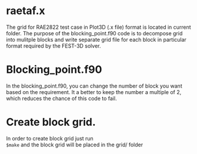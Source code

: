 # raetaf.x
The grid for RAE2822 test case in Plot3D (.x file) format is
located in current folder. The purpose of the blocking_point.f90
code is to decompose grid into mulitple blocks and write separate
grid file for each block in particular format required by the FEST-3D
solver.

# Blocking_point.f90
In the blocking_point.f90, you can change the number of block you
want based on the requirement. It a better to keep the number
a multiple of 2, which reduces the chance of this code to fail.


# Create block grid.
In order to create block grid just run <br>
```$make```
and the block grid will be placed in the grid/ folder
